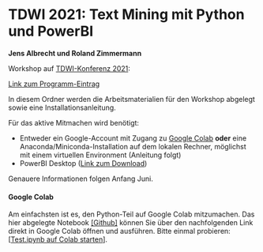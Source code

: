 # TDWI 2021: Text Mining mit Python und PowerBI

**Jens Albrecht und Roland Zimmermann**

Workshop auf [TDWI-Konferenz 2021](https://www.tdwi-konferenz.de/tdwi-2021):

[Link zum Programm-Eintrag](https://www.tdwi-konferenz.de/tdwi-2021/startpage/program/conference-program/track/workshop-6.html)

In diesem Ordner werden die Arbeitsmaterialien für den Workshop abgelegt sowie eine Installationsanleitung.

Für das aktive Mitmachen wird benötigt:

  - Entweder ein Google-Account mit Zugang zu [Google Colab](http://colab.research.google.com/) **oder** eine Anaconda/Miniconda-Installation auf dem lokalen Rechner, möglichst mit einem virtuellen Environment (Anleitung folgt)
  - PowerBI Desktop ([Link zum Download](https://powerbi.microsoft.com/de-de/downloads/))

Genauere Informationen folgen Anfang Juni.

#### Google Colab

Am einfachsten ist es, den Python-Teil auf Google Colab mitzumachen. Das hier abgelegte Notebook [[Github]](Test.ipynb) können Sie über den nachfolgenden Link direkt in Google Colab öffnen und ausführen. Bitte einmal probieren: [[Test.ipynb auf Colab starten](https://colab.research.google.com/github/jsalbr/tdwi-2021-text-mining/blob/master/Test.ipynb)].

